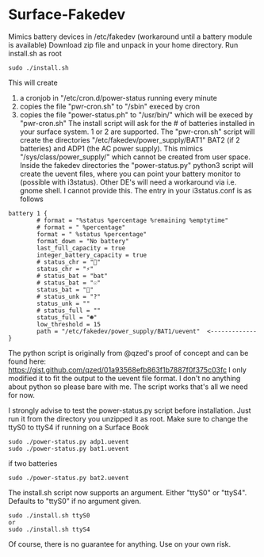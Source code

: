 # Surface-Fakedev
Mimics battery devices in /etc/fakedev (workaround until a battery module is available)
Download zip file and unpack in your home directory. Run install.sh as root
```
sudo ./install.sh
```
This will create
1. a cronjob in "/etc/cron.d/power-status running every minute
2. copies the file "pwr-cron.sh" to "/sbin" execed by cron
3. copies the file "power-status.ph" to "/usr/bin/" which will be execed
by "pwr-cron.sh"
The install script will ask for the # of batteries installed in your surface system. 1 or 2 are supported.
The "pwr-cron.sh" script will create the directories "/etc/fakedev/power_supply/BAT1" BAT2 (if 2 batteries)
and ADP1 (the AC power supply). This mimics "/sys/class/power_supply/" which cannot be created from user space.
Inside the fakedev directories the "power-status.py" python3 script will create the uevent files, where you
can point your battery monitor to (possible with i3status). Other DE's will need a workaround via i.e. gnome shell.
I cannot provide this. The entry in your i3status.conf is as follows
```
battery 1 { 
        # format = "%status %percentage %remaining %emptytime"
        # format = " %percentage"
        format = " %status %percentage"
        format_down = "No battery"
        last_full_capacity = true
        integer_battery_capacity = true
        # status_chr = ""
        status_chr = "⚡"
        # status_bat = "bat"
        # status_bat = "☉"
        status_bat = "" 
        # status_unk = "?"
        status_unk = ""
        # status_full = ""
        status_full = "☻" 
        low_threshold = 15
        path = "/etc/fakedev/power_supply/BAT1/uevent"  <-------------
}
```
The python script is originally from @qzed's proof of concept and can be found here:
https://gist.github.com/qzed/01a93568efb863f1b7887f0f375c03fc
I only modified it to fit the output to the uevent file format. I don't no anything about python
so please bare with me. The script works that's all we need for now.

I strongly advise to test the power-status.py script before installation.
Just run it from the directory you unzipped it as root. Make sure to change the ttyS0 to ttyS4 if running
on a Surface Book

```
sudo ./power-status.py adp1.uevent
sudo ./power-status.py bat1.uevent
```
if two batteries
```
sudo ./power-status.py bat2.uevent
```
The install.sh script now supports an argument. Either "ttyS0" or "ttyS4". Defaults to "ttyS0" if no argument given.
```
sudo ./install.sh ttyS0
or
sudo ./install.sh ttyS4
```
Of course, there is no guarantee for anything. Use on your own risk.
